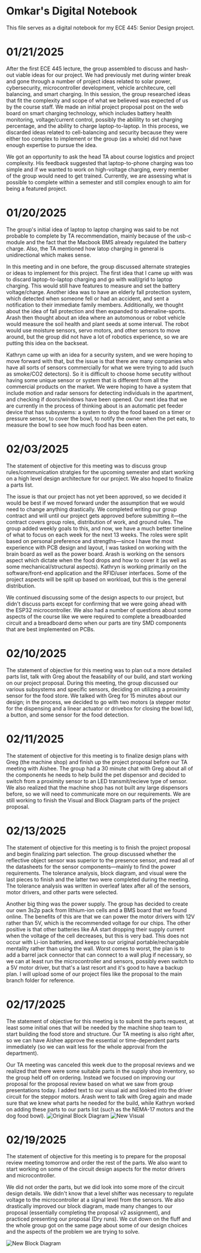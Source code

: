 # Omkar's Digital Notebook

This file serves as a digital notebook for my ECE 445: Senior Design project.

# 01/21/2025

After the first ECE 445 lecture, the group assembled to discuss and hash-out viable ideas for our project. We had previously met during winter break and gone through a number of project ideas related to solar power, cybersecurity, microcontroller development, vehicle architecure, cell balancing, and smart charging. In this session, the group researched ideas that fit the complexity and scope of what we believed was expected of us by the course staff. We made an initial project proposal post on the web board on smart charging technology, which includes battery health monitoring, voltage/current control, possibly the abilility to set charging percentage, and the ability to charge laptop-to-laptop. In this process, we discarded ideas related to cell-balancing and security because they were either too complex to implement or the group (as a whole) did not have enough expertise to pursue the idea.

We got an opportunity to ask the head TA about course logistics and project complexity. His feedback suggested that laptop-to-phone charging was too simple and if we wanted to work on high-voltage charging, every member of the group would need to get trained. Currently, we are assessing what is possible to complete within a semester and still complex enough to aim for being a featured project.

# 01/20/2025

The group's initial idea of laptop to laptop charging was said to be not probable to complete by TA recommendation, mainly because of the usb-c module and the fact that the Macbook BMS already regulated the battery charge. Also, the TA mentioned how latop charging in general is unidirectional which makes sense.

In this meeting and in one before, the group discussed alternate strategies or ideas to implement for this project. The first idea that I came up with was to discard laptop-to-laptop charging and go with wall/grid to laptop charging. This would still have features to measure and set the battery voltage/charge. Another idea was to have an elderly fall protection system, which detected when someone fell or had an accident, and sent a notification to their immediate family members. Additionally, we thought about the idea of fall protection and then expanded to adrenaline-sports. Arash then thought about an idea where an automonous or robot vehicle would measure the soil health and plant seeds at some interval. The robot would use moisture sensors, servo motors, and other sensors to move around, but the group did not have a lot of robotics experience, so we are putting this idea on the backseat.

Kathryn came up with an idea for a security system, and we were hoping to move forward with that, but the issue is that there are many companies who have all sorts of sensors commercially for what we were trying to add (such as smoke/CO2 detectors). So it is difficult to choose home secutity without having some unique sensor or system that is different from all the commercial products on the market. We were hoping to have a system that include motion and radar sensors for detecting individuals in the apartment, and checking if doors/windows have been opened. Our next idea that we are currently in the process of thinking about is an automatic pet feeder device that has subsystems: a system to drop the food based on a timer or pressure sensor, to cover the bowl, to notify the owner when the pet eats, to measure the bowl to see how much food has been eaten.

# 02/03/2025

The statement of objective for this meeting was to discuss group rules/communication stratgies for the upcoming semester and start working on a high level design architecture for our project. We also hoped to finalize a parts list.

The issue is that our project has not yet been approved, so we decided it would be best if we moved forward under the assumption that we would need to change anything drastically. We completed writing our group contract and will until our project gets approved before submitting it—the contract covers group roles, distribution of work, and ground rules. The group added weekly goals to this, and now, we have a much better timeline of what to focus on each week for the next 13 weeks. The roles were split based on personal preference and strengths—since I have the most experience with PCB design and layout, I was tasked on working with the brain board as well as the power board. Arash is working on the sensors aspect which dictate when the food drops and how to cover it (as well as some mechanical/structural aspects). Kathryn is working primarily on the software/front-end application and the RFID/user interfaces. Some of the project aspects will be split up based on workload, but this is the general distribution.

We continued discussing some of the design aspects to our project, but didn't discuss parts except for confirming that we were going ahead with the ESP32 microcontroller. We also had a number of questions about some aspects of the course like we were required to complete a breadboarded circuit and a breadboard demo when our parts are tiny SMD components that are best implemented on PCBs.

# 02/10/2025

The statement of objective for this meeting was to plan out a more detailed parts list, talk with Greg about the feasability of our build, and start working on our project proposal. During this meeting, the group discussed our various subsystems and specific sensors, deciding on utilizing a proximity sensor for the food store. We talked with Greg for 15 minutes about our design; in the process, we decided to go with two motors (a stepper motor for the dispensing and a linear actuator or drivebox for closing the bowl lid), a button, and some sensor for the food detection.

# 02/11/2025

The statement of objective for this meeting is to finalize design plans with Greg (the machine shop) and finish up the project proposal before our TA meeting with Aishee. The group had a 30 minute chat with Greg about all of the components he needs to help build the pet dispensor and decided to switch from a proximity sensor to an LED transmit/recieve type of sensor. We also realized that the machine shop has not built any large dispensors before, so we will need to communicate more on our requirements. We are still working to finish the Visual and Block Diagram parts of the project proposal.

# 02/13/2025

The statement of objective for this meeting is to finish the project proposal and begin finalizing part selection. The group discussed whether the reflective object sensor was superior to the presence sensor, and read all of the datasheets for the sensor components—mainly to find the power requirements. The tolerance analysis, block diagram, and visual were the last pieces to finish and the latter two were completed during the meeting. The tolerance analysis was written in overleaf latex after all of the sensors, motor drivers, and other parts were selected.

Another big thing was the power supply. The group has decided to create our own 3s2p pack from lithium-ion cells and a BMS board that we found online. The benefits of this are that we can power the motor drivers with 12V rather than 5V, which is the recommended voltage for our chips. The other positive is that other batteries like AA start dropping their supply current when the voltage of the cell decreases, but this is very bad. This does not occur with Li-ion batteries, and keeps to our original portable/rechargable mentality rather than using the wall. Worst comes to worst, the plan is to add a barrel jack connector that can connect to a wall plug if necessary, so we can at least run the microcontroller and sensors, possibly even switch to a 5V motor driver, but that's a last resort and it's good to have a backup plan. I will upload some of our project files like the proposal to the main branch folder for reference.

# 02/17/2025

The statement of objective for this meeting is to submit the parts request, at least some initial ones that will be needed by the machine shop team to start building the food store and structure. Our TA meeting is also right after, so we can have Aishee approve the essential or time-dependent parts immediately (so we can wait less for the whole approval from the department).

Our TA meeting was canceled this week due to the proposal reviews and we realized that there were some suitable parts in the supply shop inventory, so the group held off on ordering. Instead we focused on improving our proposal for the proposal review based on what we saw from group presentations today. I added text to our visual aid and looked into the driver circuit for the steppor motors. Arash went to talk with Greg again and made sure that we knew what parts he needed for the build, while Kathryn worked on adding these parts to our parts list (such as the NEMA-17 motors and the dog food bowl).
![Original Block Diagram](images/blockv1.jpg)
![New Visual](images/project_proposal_visual.png)

# 02/19/2025

The statement of objective for this meeting is to prepare for the proposal review meeting tomorrow and order the rest of the parts. We also want to start working on some of the circuit design aspects for the motor drivers and microcontroller.

We did not order the parts, but we did look into some more of the circuit design details. We didn't know that a level shifter was necessary to regulate voltage to the microcontroller at a signal level from the sensors. We also drastically improved our block diagram, made many changes to our proposal (essentially completing the proposal v2 assignment), and practiced presenting our proposal (Dry runs). We cut down on the fluff and the whole group got on the same page about some of our design choices and the aspects of the problem we are trying to solve.

![New Block Diagram](images/blockv2.png)
